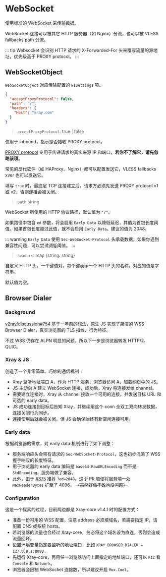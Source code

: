 # WebSocket

使用标准的 WebSocket 来传输数据。

WebSocket 连接可以被其它 HTTP 服务器（如 Nginx）分流，也可以被 VLESS fallbacks path 分流。

::: tip
Websocket 会识别 HTTP 请求的 X-Forwarded-For 头来覆写流量的源地址，优先级高于 PROXY protocol。
:::

## WebSocketObject

`WebSocketObject` 对应传输配置的 `wsSettings` 项。

```json
{
  "acceptProxyProtocol": false,
  "path": "/",
  "headers": {
    "Host": "xray.com"
  }
}
```

> `acceptProxyProtocol`: true | false

仅用于 inbound，指示是否接收 PROXY protocol。

[PROXY protocol](https://www.haproxy.org/download/2.2/doc/proxy-protocol.txt) 专用于传递请求的真实来源 IP 和端口，**若你不了解它，请先忽略该项**。

常见的反代软件（如 HAProxy、Nginx）都可以配置发送它，VLESS fallbacks xver 也可以发送它。

填写 `true` 时，最底层 TCP 连接建立后，请求方必须先发送 PROXY protocol v1 或 v2，否则连接会被关闭。

> `path` string

WebSocket 所使用的 HTTP 协议路径，默认值为 `"/"`。

如果路径中包含 `ed` 参数，将会启用 `Early Data` 以降低延迟，其值为首包长度阈值。如果首包长度超过此值，就不会启用 `Early Data`。建议的值为 2048。

::: warning
`Early Data` 使用 `Sec-WebSocket-Protocol` 头承载数据。如果你遇到兼容性问题，可以尝试调低阈值。
:::

> `headers`: map \{string: string\}

自定义 HTTP 头，一个键值对，每个键表示一个 HTTP 头的名称，对应的值是字符串。

默认值为空。

## Browser Dialer <Badge text="BETA" type="warning"/>

### Background

[v2ray/discussion#754](https://github.com/v2ray/discussion/issues/754#issuecomment-647934994) 基于一年前的想法，原生 JS 实现了简洁的 WSS Browser Dialer，真实浏览器的 TLS 指纹、行为特征。

不过 WSS 仍存在 ALPN 明显的问题，所以下一步是浏览器转发 HTTP/2、QUIC。

### Xray & JS

创造了一个非常简单、巧妙的通信机制：

- Xray 监听地址端口 A，作为 HTTP 服务，浏览器访问 A，加载网页中的 JS。
- JS 主动向 A 建立 WebSocket 连接，成功后，Xray 将连接发给 channel。
- 需要建立连接时，Xray 从 channel 接收一个可用的连接，并发送目标 URL 和可选的 early data。
- JS 成功连接到目标后告知 Xray，并继续用这个 conn 全双工双向转发数据，连接关闭行为同步。
- 连接使用后就会被关闭，但 JS 会确保始终有新空闲连接可用。

### Early data

根据浏览器的需求，对 early data 机制进行了如下调整：

- 服务端响应头会带有请求的 `Sec-WebSocket-Protocol`，这也初步混淆了 WSS 握手响应的长度特征。
- 用于浏览器的 early data 编码是 `base64.RawURLEncoding` 而不是 `StdEncoding`，服务端做了兼容。
- 此外，由于 [#375](https://github.com/XTLS/Xray-core/pull/375) 推荐 `?ed=2048`，这个 PR 顺便将服务端一处 `MaxHeaderBytes` 扩至了 4096。 ~~（虽然好像不改也没问题）~~

### Configuration <Badge text="v1.4.1" type="warning"/>

这是一个探索的过程，目前两边都是 Xray-core v1.4.1 时的配置方式：

- 准备一份可用的 WSS 配置，注意 address 必须填域名，若需要指定 IP，请配置 DNS 或系统 hosts。
- 若浏览器的流量也会经过 Xray-core，务必将这个域名设为直连，否则会造成流量回环。
- 设置环境变量指定要监听的地址端口，比如 `XRAY_BROWSER_DIALER = 127.0.0.1:8080`。
- 先运行 Xray-core，再用任一浏览器访问上面指定的地址端口，还可以 `F12` 看 `Console` 和 `Network`。
- 浏览器会限制 WebSocket 连接数，所以建议开启 `Mux.Cool`。
